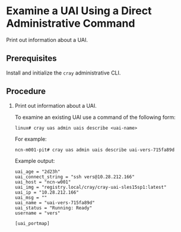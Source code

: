 # Examine a UAI Using a Direct Administrative Command

Print out information about a UAI.

## Prerequisites

Install and initialize the `cray` administrative CLI.

## Procedure

1. Print out information about a UAI.

    To examine an existing UAI use a command of the following form:

    ```console
    linux# cray uas admin uais describe <uai-name>
    ```

    For example:

    ```console
    ncn-m001-pit# cray uas admin uais describe uai-vers-715fa89d
    ```

    Example output:

    ```text
    uai_age = "2d23h"
    uai_connect_string = "ssh vers@10.28.212.166"
    uai_host = "ncn-w001"
    uai_img = "registry.local/cray/cray-uai-sles15sp1:latest"
    uai_ip = "10.28.212.166"
    uai_msg = ""
    uai_name = "uai-vers-715fa89d"
    uai_status = "Running: Ready"
    username = "vers"

    [uai_portmap]
    ```
